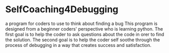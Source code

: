 # SelfCoaching4Debugging
a program for coders to use to think about finding a bug
This program is designed from a beginner coders' perspective who is learning python.
The first goal is to help the coder to ask questions about the code in orer to find the solution.
The second goal is to help the coder self soothe through the process of debugging in a way that creates success and satisfaction.
